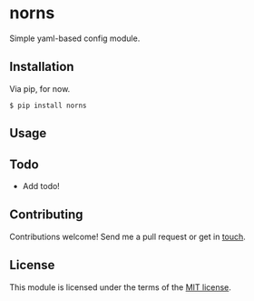 # norns

Simple yaml-based config module.

## Installation

Via pip, for now.

```
$ pip install norns
```

## Usage


## Todo

* Add todo!

## Contributing

Contributions welcome! Send me a pull request or get in [touch](simon.vanheeringen@gmail.com).

## License

This module is licensed under the terms of the [MIT license](https://opensource.org/licenses/MIT).
